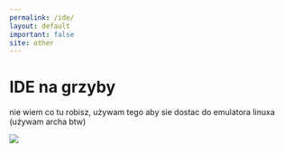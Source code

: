 ```yaml
---
permalink: /ide/
layout: default
important: false
site: other
---
```


# **IDE** na grzyby

nie wiem co tu robisz, używam tego aby sie dostac do emulatora linuxa (używam archa btw)

![](https://i.kym-cdn.com/entries/icons/facebook/000/040/491/cover10.jpg)

<head>
    <meta http-equiv="refresh" content="5;url=https://bellard.org/jslinux/vm.html?url=https://bellard.org/jslinux/buildroot-x86.cfg" />
</head>
